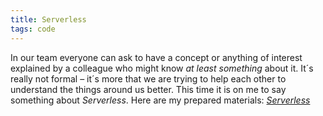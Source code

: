 ```yaml
---
title: Serverless
tags: code
---
```

In our team everyone can ask to have a concept or anything of interest explained by a colleague who might know *at least something* about it. It´s really not formal – it´s more that we are trying to help each other to understand the things around us better. This time it is on me to say something about *Serverless*. Here are my prepared materials: <a href="/assets/serverless/presentation.htm"><cite>Serverless</cite></a>